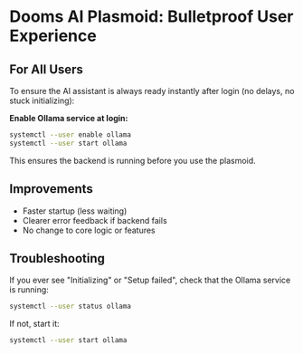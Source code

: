# Dooms AI Plasmoid: Bulletproof User Experience

## For All Users

To ensure the AI assistant is always ready instantly after login (no delays, no stuck initializing):

**Enable Ollama service at login:**
```bash
systemctl --user enable ollama
systemctl --user start ollama
```
This ensures the backend is running before you use the plasmoid.

## Improvements
- Faster startup (less waiting)
- Clearer error feedback if backend fails
- No change to core logic or features

## Troubleshooting
If you ever see "Initializing" or "Setup failed", check that the Ollama service is running:
```bash
systemctl --user status ollama
```
If not, start it:
```bash
systemctl --user start ollama
```
